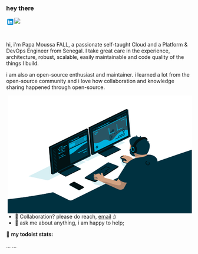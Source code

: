 ### hey there 

<a href="https://www.linkedin.com/in/papa-moussa-fall-641265106/">
  <img align="left" alt="Papa Moussa FALL's LinkedIN" width="22px" src="icons8-linkedin-48.png" />
</a>

![](https://visitor-badge.glitch.me/badge?page_id=pmf)

<br />

hi, i'm Papa Moussa FALL, a passionate self-taught Cloud and a Platform & DevOps Engineer from Senegal. I take great care in the experience, architecture, robust, scalable, easily maintainable and code quality of the things I build. 

i am also an open-source enthusiast and maintainer. i learned a lot from the open-source community and i love how collaboration and knowledge sharing happened through open-source.


  <img align="right" alt="GIF" src="https://github.com/papicool/papicool/blob/main/code.gif?raw=true" width="500" height="320" />
  
- 💼 Collaboration? please do reach, [email](mailto:papemfall@gmail.com) :)
- 💬 ask me about anything, i am happy to help;


🚧 **my todoist stats:**
<!-- TODO-IST:START -->
...
...
<!-- TODO-IST:END -->

